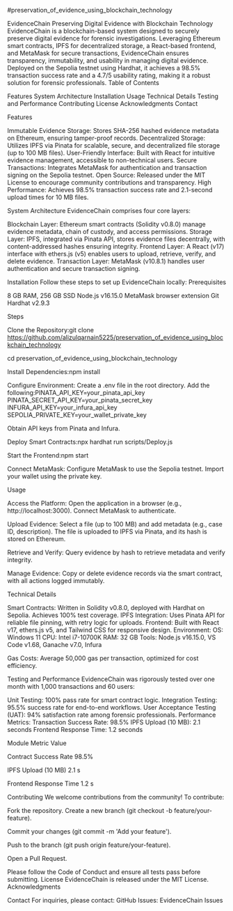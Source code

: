 #preservation_of_evidence_using_blockchain_technology

EvidenceChain
Preserving Digital Evidence with Blockchain Technology
EvidenceChain is a blockchain-based system designed to securely preserve digital evidence for forensic investigations. Leveraging Ethereum smart contracts, IPFS for decentralized storage, a React-based frontend, and MetaMask for secure transactions, EvidenceChain ensures transparency, immutability, and usability in managing digital evidence. Deployed on the Sepolia testnet using Hardhat, it achieves a 98.5% transaction success rate and a 4.7/5 usability rating, making it a robust solution for forensic professionals.
Table of Contents

Features
System Architecture
Installation
Usage
Technical Details
Testing and Performance
Contributing
License
Acknowledgments
Contact

Features

Immutable Evidence Storage: Stores SHA-256 hashed evidence metadata on Ethereum, ensuring tamper-proof records.
Decentralized Storage: Utilizes IPFS via Pinata for scalable, secure, and decentralized file storage (up to 100 MB files).
User-Friendly Interface: Built with React for intuitive evidence management, accessible to non-technical users.
Secure Transactions: Integrates MetaMask for authentication and transaction signing on the Sepolia testnet.
Open Source: Released under the MIT License to encourage community contributions and transparency.
High Performance: Achieves 98.5% transaction success rate and 2.1-second upload times for 10 MB files.

System Architecture
EvidenceChain comprises four core layers:

Blockchain Layer: Ethereum smart contracts (Solidity v0.8.0) manage evidence metadata, chain of custody, and access permissions.
Storage Layer: IPFS, integrated via Pinata API, stores evidence files decentrally, with content-addressed hashes ensuring integrity.
Frontend Layer: A React (v17) interface with ethers.js (v5) enables users to upload, retrieve, verify, and delete evidence.
Transaction Layer: MetaMask (v10.8.1) handles user authentication and secure transaction signing.


Installation
Follow these steps to set up EvidenceChain locally:
Prerequisites

8 GB RAM, 256 GB SSD
Node.js v16.15.0
MetaMask browser extension
Git
Hardhat v2.9.3

Steps

Clone the Repository:git clone https://github.com/alizulqarnain5225/preservation_of_evidence_using_blockchain_technology

cd preservation_of_evidence_using_blockchain_technology

Install Dependencies:npm install


Configure Environment:
Create a .env file in the root directory.
Add the following:PINATA_API_KEY=your_pinata_api_key
PINATA_SECRET_API_KEY=your_pinata_secret_key
INFURA_API_KEY=your_infura_api_key
SEPOLIA_PRIVATE_KEY=your_wallet_private_key


Obtain API keys from Pinata and Infura.


Deploy Smart Contracts:npx hardhat run scripts/Deploy.js 


Start the Frontend:npm start


Connect MetaMask:
Configure MetaMask to use the Sepolia testnet.
Import your wallet using the private key.



Usage

Access the Platform:
Open the application in a browser (e.g., http://localhost:3000).
Connect MetaMask to authenticate.


Upload Evidence:
Select a file (up to 100 MB) and add metadata (e.g., case ID, description).
The file is uploaded to IPFS via Pinata, and its hash is stored on Ethereum.


Retrieve and Verify:
Query evidence by hash to retrieve metadata and verify integrity.


Manage Evidence:
Copy or delete evidence records via the smart contract, with all actions logged immutably.



Technical Details

Smart Contracts: Written in Solidity v0.8.0, deployed with Hardhat on Sepolia. Achieves 100% test coverage.
IPFS Integration: Uses Pinata API for reliable file pinning, with retry logic for uploads.
Frontend: Built with React v17, ethers.js v5, and Tailwind CSS for responsive design.
Environment:
OS: Windows 11
CPU: Intel i7-10700K
RAM: 32 GB
Tools: Node.js v16.15.0, VS Code v1.68, Ganache v7.0, Infura


Gas Costs: Average 50,000 gas per transaction, optimized for cost efficiency.

Testing and Performance
EvidenceChain was rigorously tested over one month with 1,000 transactions and 60 users:

Unit Testing: 100% pass rate for smart contract logic.
Integration Testing: 95.5% success rate for end-to-end workflows.
User Acceptance Testing (UAT): 94% satisfaction rate among forensic professionals.
Performance Metrics:
Transaction Success Rate: 98.5%
IPFS Upload (10 MB): 2.1 seconds
Frontend Response Time: 1.2 seconds






Module
Metric
Value



Contract
Success Rate
98.5%


IPFS
Upload (10 MB)
2.1 s


Frontend
Response Time
1.2 s


Contributing
We welcome contributions from the community! To contribute:


Fork the repository.
Create a new branch (git checkout -b feature/your-feature).

Commit your changes (git commit -m 'Add your feature').

Push to the branch (git push origin feature/your-feature).

Open a Pull Request.

Please follow the Code of Conduct and ensure all tests pass before submitting.
License
EvidenceChain is released under the MIT License.
Acknowledgments

Contact
For inquiries, please contact:
GitHub Issues: EvidenceChain Issues
